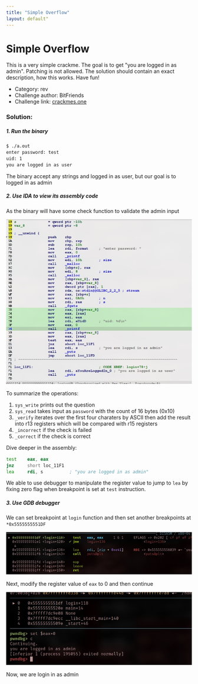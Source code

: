 ```yaml
---
title: "Simple Overflow"
layout: default"
---
```


# Simple Overflow

This is a very simple crackme. The goal is to get "you are logged in as admin". Patching is not allowed. The solution should contain an exact description, how this works. Have fun!

- Category: rev
- Challenge author: BitFriends
- Challenge link: [crackmes.one](https://crackmes.one/crackme/5f05ec3c33c5d42a7c66792b)

### Solution:

##### 1. Run the binary

```bash
$ ./a.out
enter password: test
uid: 1
you are logged in as user
```

The binary accept any strings and logged in as user, but our goal is to logged in as admin


##### 2. Use IDA to view its assembly code

As the binary will have some check function to validate the admin input

![pic1](pic1.jpg)

To summarize the operations:
1. `sys_write` prints out the question 
2. `sys_read` takes input as `password` with the count of 16 bytes (0x10)
3. `_verify` iterates over the first four charaters by ASCII then add the result into r13 registers which will be compared with r15 registers
4. `_incorrect` if the check is failed
5. `_correct` if the check is correct

Dive deeper in the assembly:

```asm
test    eax, eax
jnz     short loc_11F1
lea     rdi, s          ; "you are logged in as admin"
```

We able to use debugger to manipulate the register value to jump to `lea` by fixing zero flag when breakpoint is set at `test` instruction. 

##### 3. Use GDB debugger

We can set breakpoint at `login` function and then set another breakpoints at `*0x5555555551DF`

![pic2](pic2.jpg)

Next, modify the register value of `eax` to 0 and then continue

![pic3](pic3.jpg)

Now, we are login in as admin


